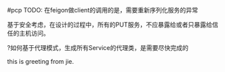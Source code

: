 #pcp
TODO:
在feigon做client的调用的是，需要重新序列化服务的异常

基于安全考虑，在设计的过程中，所有的PUT服务，不应暴露给或者只暴露给信任的主机访问。

?如何基于代理模式，生成所有Service的代理类，是需要尽快完成的

this is greeting from jie.
